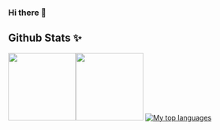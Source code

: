 ### Hi there 👋

<!--
**haochen23/haochen23** is a ✨ _special_ ✨ repository because its `README.md` (this file) appears on your GitHub profile.

Here are some ideas to get you started:

- 🔭 I’m currently working on ...
- 🌱 I’m currently learning ...
- 👯 I’m looking to collaborate on ...
- 🤔 I’m looking for help with ...
- 💬 Ask me about ...
- 📫 How to reach me: ...
- 😄 Pronouns: ...
- ⚡ Fun fact: ...
-->

## Github Stats ✨

<img align="" height="137px" src="https://github-readme-stats.vercel.app/api?username=haochen23&hide_title=true&hide_border=true&show_icons=true&include_all_commits=true&line_height=21&bg_color=0,EC6C6C,FFD479,FFFC79,73FA79&theme=graywhite&locale=en" /><img align="" height="137px" src="https://github-readme-stats.vercel.app/api/top-langs/?username=haochen23&hide_title=true&hide_border=true&layout=compact&bg_color=0,73FA79,73FDFF,D783FF&theme=graywhite&locale=cn" />
[![My top languages](https://github-readme-stats.vercel.app/api/top-langs/?username=haochen23)](https://github.com/haochen23/github-readme-stats)

